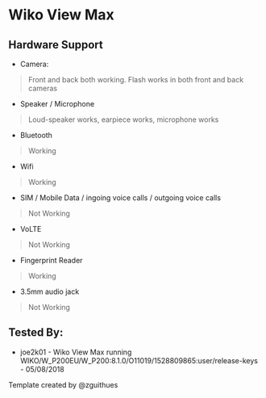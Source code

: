 # Wiko View Max

## Hardware Support

* Camera:
> Front and back both working. Flash works in both front and back cameras

* Speaker / Microphone
> Loud-speaker works, earpiece works, microphone works

* Bluetooth
> Working

* Wifi
> Working

* SIM / Mobile Data / ingoing voice calls / outgoing voice calls
> Not Working

* VoLTE
> Not Working

* Fingerprint Reader
> Working

* 3.5mm audio jack
> Not Working


## Tested By:
* joe2k01 - Wiko View Max running WIKO/W_P200EU/W_P200:8.1.0/O11019/1528809865:user/release-keys - 05/08/2018

Template created by @zguithues
